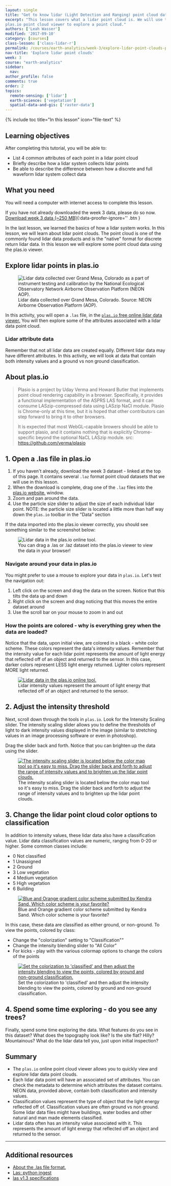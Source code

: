 ```yaml
---
layout: single
title: "Get to know lidar (Light Detection and Ranging) point cloud data - active remote sensing"
excerpt: "This lesson covers what a lidar point cloud is. We will use the free
plas.io point cloud viewer to explore a point cloud."
authors: ['Leah Wasser']
modified: '2017-09-10'
category: [courses]
class-lesson: ['class-lidar-r']
permalink: /courses/earth-analytics/week-3/explore-lidar-point-clouds-plasio/
nav-title: 'Explore lidar point clouds'
week: 3
course: "earth-analytics"
sidebar:
  nav:
author_profile: false
comments: true
order: 2
topics:
  remote-sensing: ['lidar']
  earth-science: ['vegetation']
  spatial-data-and-gis: ['raster-data']
---
```


{% include toc title="In this lesson" icon="file-text" %}

<div class='notice--success' markdown="1">

## <i class="fa fa-graduation-cap" aria-hidden="true"></i> Learning objectives

After completing this tutorial, you will be able to:

* List 4 common attributes of each point in a lidar point cloud
* Briefly describe how a lidar system collects lidar points
* Be able to describe the difference between how a discrete and full waveform
lidar system collect data

## <i class="fa fa-check-square-o fa-2" aria-hidden="true"></i> What you need

You will need a computer with internet access to complete this lesson.

If you have not already downloaded the week 3 data, please do so now.
[<i class="fa fa-download" aria-hidden="true"></i> Download week 3 data (~250 MB)](https://ndownloader.figshare.com/files/7446715){:data-proofer-ignore='' .btn }

</div>

In the last lesson, we learned the basics of how a lidar system works. In this
lesson, we will learn about lidar point clouds. The point cloud is one of the commonly
found lidar data products and is the "native" format for discrete return lidar data.
In this lesson we will explore some point cloud data using the plas.io viewer.


## Explore lidar points in plas.io


<figure>
 <img src="https://farm4.staticflickr.com/3932/15408420007_3176835b51.jpg" alt="Lidar data collected over Grand Mesa, Colorado as a part of instrument testing and calibration by the National Ecological Observatory Network Airborne Observation Platform (NEON AOP).">
 <figcaption>Lidar data collected over Grand Mesa, Colorado. Source: NEON Airborne
 Observation Platform (AOP).
 </figcaption>
 </figure>


In this activity, you will open a `.las` file, in the <a href="http://plas.io" target="_blank">
`plas.io` free online lidar data viewer.</a> You will then explore some of the attributes
associated with a lidar data point cloud.

### Lidar attribute data
Remember that not all lidar data are created equally. Different lidar data may have
different attributes. In this activity, we will look at data that contain both
intensity values and a ground vs non ground classification.

## About plas.io
> Plasio is a project by Uday Verma and Howard Butler that implements point cloud
rendering capability in a browser. Specifically, it provides a functional implementation
of the ASPRS LAS format, and it can consume LASzip-compressed data using LASzip
NaCl module. Plasio is Chrome-only at this time, but it is hoped that other
contributors can step forward to bring it to other browsers.
>
> It is expected that most WebGL-capable browers should be able to support plasio,
and it contains nothing that is explicitly Chrome-specific beyond the optional
NaCL LASzip module.
> src: https://github.com/verma/plasio

## 1. Open a .las file in plas.io ###

1. If you haven't already, download the week 3 dataset - linked at the top of this
page. It contains several `.laz` format point cloud datasets that we will use in this
lesson.
2. When the download is complete, drag one of the `.laz` files into the <a href="http://plas.io" target="_blank">
plas.io website.</a> window.
3. Zoom and pan around the data.
4. Use the particle size slider to adjust the size of each individual lidar point.
NOTE: the particle size slider is located a little more than half way down the
`plas.io` toolbar in the "Data" section

If the data imported into the plas.io viewer correctly, you should see something similar to the screenshot below:

<figure>
<img src="{{ site.url }}/images/courses/earth-analytics/week-3/plasio-data-import.png" alt="Lidar data in the plas.io online tool.">
<figcaption>You can drag a .las or .laz dataset into the plas.io viewer to view the data in your browser! </figcaption>
</figure>

### Navigate around your data in plas.io
You might prefer to use a mouse to explore your data in `plas.io`. Let's test the
navigation out:

1. Left click on the screen and drag the data on the screen. Notice that this tilts
the data up and down
2. Right click on the screen and drag noticing that this moves the entire dataset around
3. Use the scroll bar on your mouse to zoom in and out

### How the points are colored - why is everything grey when the data are loaded?
Notice that the data, upon initial view, are colored in a black - white color scheme.
These colors represent the data's intensity values. Remember that the intensity value
for each lidar point represents the amount of light energy that reflected off of
an object and returned to the sensor. In this case, darker colors represent LESS
light energy returned. Lighter colors represent MORE light returned.

<figure>
<a href="{{ site.url }}/images/courses/earth-analytics/week-3/lidar-intensity.png" alt="Lidar intensity values represent the amount of light energy that reflected off of an object and returned to the sensor.">
<img src="{{ site.url }}/images/courses/earth-analytics/week-3/lidar-intensity.png" alt="Lidar data in the plas.io online tool.">
</a>
<figcaption>Lidar intensity values represent the amount of light energy that reflected off of an object and returned to the sensor.</figcaption>
</figure>


## 2. Adjust the intensity threshold

Next, scroll down through the tools in `plas.io`. Look for the Intensity Scaling slider.
The intensity scaling slider allows you to define the thresholds of light to dark
intensity values displayed in the image (similar to stretching values in an image
processing software or even in photoshop).

Drag the slider back and forth. Notice that you can brighten up the data using the
slider.

<figure>
  <a href="{{ site.url }}/images/courses/earth-analytics/week-3/intensity-slider.png">
    <img src="{{ site.url }}/images/courses/earth-analytics/week-3/intensity-slider.png" alt="The intensity scaling slider is located below the color map tool so it's easy to miss. Drag the slider back and forth to adjust the range of intensity values and to brighten up the lidar point clouds.">
  </a>
  <figcaption>The intensity scaling slider is located below the color map tool so it's easy to miss. Drag the slider back and forth to adjust the range of intensity values and to brighten up the lidar point clouds.
  </figcaption>
</figure>

## 3. Change the lidar point cloud color options to classification

In addition to intensity values, these lidar data also have a classification value.
Lidar data classification values are numeric, ranging from 0-20 or higher. Some
common classes include:

- 0 Not classified
- 1 Unassigned
- 2 Ground
- 3 Low vegetation
- 4 Medium vegetation
- 5 High vegetation
- 6 Building

<figure>
  <a href="{{ site.url }}/images/courses/earth-analytics/week-3/plasio-colors-kendra.png">
    <img src="{{ site.url }}/images/courses/earth-analytics/week-3/plasio-colors-kendra.png" alt="Blue and Orange gradient color scheme submitted by Kendra Sand. Which color scheme is your favorite?">
  </a>
  <figcaption>Blue and Orange gradient color scheme submitted by Kendra Sand. Which color scheme is your favorite?
  </figcaption>
</figure>

In this case, these data are classified as either ground, or non-ground. To view the points, colored by class:

- Change the "colorization" setting to "Classification""
- Change the intensity blending slider to "All Color"
- For kicks - play with the various colormap options to change the colors of the points

<figure>
  <a href="{{ site.url }}/images/courses/earth-analytics/week-3/classification-colorization2.png">
    <img src="{{ site.url }}/images/courses/earth-analytics/week-3/classification-colorization2.png" alt="Set the colorization to 'classified' and then adjust the intensity blending to view the points, colored by ground and non-ground classification.">
  </a>
  <figcaption>Set the colorization to 'classified' and then adjust the intensity blending to view the points, colored by ground and non-ground classification.
  </figcaption>
</figure>

## 4. Spend some time exploring - do you see any trees?
Finally, spend some time exploring the data. What features do you see in this dataset? What does the topography look like? Is the site flat? Hilly? Mountainous? What do the lidar data tell you, just upon initial inspection?

## Summary
*	The `plas.io` online point cloud viewer allows you to quickly view and explore lidar data point clouds.
*	Each lidar data point will have an associated set of attributes. You can check the metadata to determine which attributes the dataset contains. NEON data, provided above, contain both classification and intensity values.
*	Classification values represent the type of object that the light energy reflected off of. Classification values are often ground vs non ground. Some lidar data files might have buildings, water bodies and other natural and man made elements classified.
*	Lidar data often has an intensity value associated with it. This represents the amount of light energy that reflected off an object and returned to the sensor.

***

<div class="notice--info" markdown="1">

## Additional resources

*	<a href="https://www.asprs.org/committee-general/laser-las-file-format-exchange-activities.html" target="_blank"> About the .las file format.</a>
*	<a href="http://laspy.readthedocs.org/en/latest/tut_background.html" target="_blank"> Las: python ingest</a>
*	<a href="http://www.asprs.org/a/society/committees/standards/asprs_las_spec_v13.pdf" target="_blank"> las v1.3 specifications</a>

</div>
